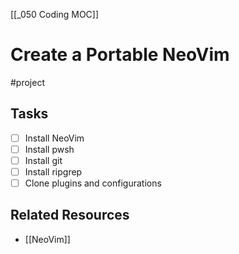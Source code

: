 [[_050 Coding MOC]]
# Create a Portable NeoVim
#project

## Tasks
- [ ] Install NeoVim 
- [ ] Install pwsh
- [ ] Install git
- [ ] Install ripgrep
- [ ] Clone plugins and configurations

## Related Resources
- [[NeoVim]]  